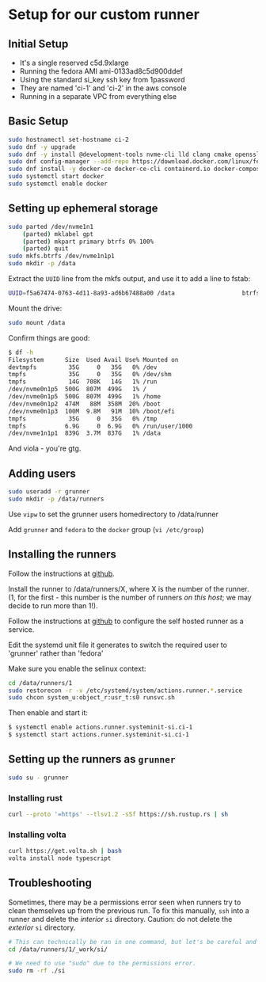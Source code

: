 # Setup for our custom runner

## Initial Setup

* It's a single reserved c5d.9xlarge
* Running the fedora AMI ami-0133ad8c5d900ddef
* Using the standard si_key ssh key from 1password
* They are named 'ci-1' and 'ci-2' in the aws console
* Running in a separate VPC from everything else

## Basic Setup

```sh
sudo hostnamectl set-hostname ci-2
sudo dnf -y upgrade
sudo dnf -y install @development-tools nvme-cli lld clang cmake openssl libev libevent jq dnf-plugins-core make git lld skopeo wget butane golang-github-instrumenta-kubeval
sudo dnf config-manager --add-repo https://download.docker.com/linux/fedora/docker-ce.repo
sudo dnf install -y docker-ce docker-ce-cli containerd.io docker-compose-plugin
sudo systemctl start docker
sudo systemctl enable docker
```

## Setting up ephemeral storage

```sh
sudo parted /dev/nvme1n1
    (parted) mklabel gpt
    (parted) mkpart primary btrfs 0% 100%
    (parted) quit
sudo mkfs.btrfs /dev/nvme1n1p1
sudo mkdir -p /data
```

Extract the `UUID` line from the mkfs output, and use it to add a line to fstab:

```sh
UUID=f5a67474-0763-4d11-8a93-ad6b67488a00 /data                   btrfs   compress=zstd:1 0 0
```

Mount the drive:

```sh 
sudo mount /data
```

Confirm things are good:

```sh
$ df -h
Filesystem      Size  Used Avail Use% Mounted on
devtmpfs         35G     0   35G   0% /dev
tmpfs            35G     0   35G   0% /dev/shm
tmpfs            14G  708K   14G   1% /run
/dev/nvme0n1p5  500G  807M  499G   1% /
/dev/nvme0n1p5  500G  807M  499G   1% /home
/dev/nvme0n1p2  474M   88M  358M  20% /boot
/dev/nvme0n1p3  100M  9.8M   91M  10% /boot/efi
tmpfs            35G     0   35G   0% /tmp
tmpfs           6.9G     0  6.9G   0% /run/user/1000
/dev/nvme1n1p1  839G  3.7M  837G   1% /data
```

And viola - you're gtg.

## Adding users

```sh 
sudo useradd -r grunner
sudo mkdir -p /data/runners
```

Use `vipw` to set the grunner users homedirectory to /data/runner

Add `grunner` and `fedora` to the `docker` group (`vi /etc/group`)

## Installing the runners

Follow the instructions at [github](https://github.com/systeminit/si/settings/actions/runners/new). 

Install the runner to /data/runners/X, where X is the number of the runner. (1, for the first - this number
is the number of runners *on this host*; we may decide to run more than 1!).

Follow the instructions at [github](https://docs.github.com/en/actions/hosting-your-own-runners/configuring-the-self-hosted-runner-application-as-a-service) to configure the self hosted runner as a service.

Edit the systemd unit file it generates to switch the required user to 'grunner' rather than 'fedora'

Make sure you enable the selinux context:

```sh 
cd /data/runners/1
sudo restorecon -r -v /etc/systemd/system/actions.runner.*.service
sudo chcon system_u:object_r:usr_t:s0 runsvc.sh
```

Then enable and start it:

```sh
$ systemctl enable actions.runner.systeminit-si.ci-1
$ systemctl start actions.runner.systeminit-si.ci-1
```

## Setting up the runners as `grunner`

```sh 
sudo su - grunner
```

### Installing rust

```sh 
curl --proto '=https' --tlsv1.2 -sSf https://sh.rustup.rs | sh
```

### Installing volta

```sh 
curl https://get.volta.sh | bash
volta install node typescript
```

## Troubleshooting

Sometimes, there may be a permissions error seen when runners try to clean themselves up from the previous run.
To fix this manually, `ssh` into a runner and delete the _interior_ `si` directory.
Caution: do not delete the _exterior_ `si` directory.

```sh
# This can technically be ran in one command, but let's be careful and "cd" first.
cd /data/runners/1/_work/si/

# We need to use "sudo" due to the permissions error.
sudo rm -rf ./si
```
